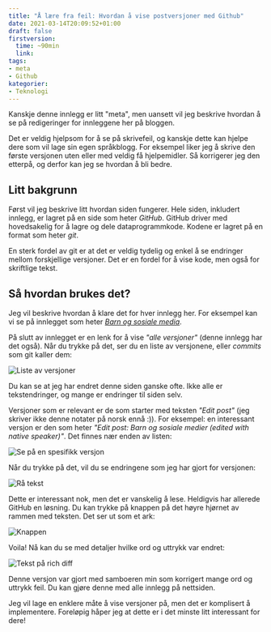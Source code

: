 ```yaml
---
title: "Å lære fra feil: Hvordan å vise postversjoner med Github"
date: 2021-03-14T20:09:52+01:00
draft: false
firstversion:
  time: ~90min
  link:
tags:
- meta
- Github
kategorier:
- Teknologi
---
```


Kanskje denne innlegg er litt "meta", men uansett vil jeg beskrive hvordan å se på redigeringer for innleggene her på bloggen. 

Det er veldig hjelpsom for å se på skrivefeil, og kanskje dette kan hjelpe dere som vil lage sin egen språkblogg. For eksempel liker jeg å skrive den første versjonen uten eller med veldig få hjelpemidler. Så korrigerer jeg den etterpå, og derfor kan jeg se hvordan å bli bedre. 

<!--more-->
## Litt bakgrunn 
Først vil jeg beskrive litt hvordan siden fungerer. Hele siden, inkludert innlegg, er lagret på en side som heter *GitHub*. GitHub driver med hovedsakelig for å lagre og dele dataprogrammkode. Kodene er lagret på en format som heter *git*.

En sterk fordel av git er at det er veldig tydelig og enkel å se endringer mellom forskjellige versjoner. Det er en fordel for å vise kode, men også for skriftlige tekst.

## Så hvordan brukes det? 
Jeg vil beskrive hvordan å klare det for hver innlegg her. For eksempel kan vi se på innlegget som heter [*Barn og sosiale media*](/post/barn-og-sosiale-medier/).

På slutt av innlegget er en lenk for å vise *"alle versjoner"* (denne innlegg har det også). Når du trykke på det, ser du en liste av versjonene, eller *commits* som git kaller dem:

![Liste av versjoner](/img/barn-innlegg-versjoner.png)

Du kan se at jeg har endret denne siden ganske ofte. Ikke alle er tekstendringer, og mange er endringer til siden selv. 

Versjoner som er relevant er de som starter med teksten *"Edit post"* (jeg skriver ikke denne notater på norsk ennå :)). For eksempel: en interessant versjon er den som heter *"Edit post: Barn og sosiale medier (edited with native speaker)"*. Det finnes nær enden av listen:

![Se på en spesifikk versjon](/img/barn-innlegg-versjon-highlight.png)

Når du trykke på det, vil du se endringene som jeg har gjort for versjonen:

![Rå tekst](/img/barn-innlegg-raw-endringer.png)

Dette er interessant nok, men det er vanskelig å lese. Heldigvis har allerede GitHub en løsning. Du kan trykke på knappen på det høyre hjørnet av rammen med teksten. Det ser ut som et ark:

![Knappen](/img/barn-innlegg-raw-markdownbox.png)

Voila! Nå kan du se med detaljer hvilke ord og uttrykk var endret:

![Tekst på rich diff](/img/barn-innlegg-versjon-richdiff.png)

Denne versjon var gjort med samboeren min som korrigert mange ord og uttrykk feil. Du kan gjøre denne med alle innlegg på nettsiden. 

Jeg vil lage en enklere måte å vise versjoner på, men det er komplisert å implementere. Foreløpig håper jeg at dette er i det minste litt interessant for dere! 
